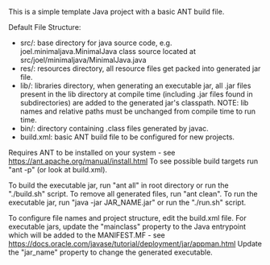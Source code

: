 This is a simple template Java project with a basic ANT build file.

Default File Structure:
  - src/: base directory for java source code, e.g. joel.minimaljava.MinimalJava class source located at src/joel/minimaljava/MinimalJava.java
  - res/: resources directory, all resource files get packed into generated jar file.
  - lib/: libraries directory, when generating an executable jar, all .jar files present in the lib directory at compile time (including .jar files found in subdirectories) are added to the generated jar's classpath. NOTE: lib names and relative paths must be unchanged from compile time to run time.
  - bin/: directory containing .class files generated by javac.
  - build.xml: basic ANT build file to be configured for new projects.

Requires ANT to be installed on your system - see https://ant.apache.org/manual/install.html
To see possible build targets run "ant -p" (or look at build.xml).

To build the executable jar, run "ant all" in root directory or run the "./build.sh" script.
To remove all generated files, run "ant clean".
To run the executable jar, run "java -jar JAR_NAME.jar" or run the "./run.sh" script.

To configure file names and project structure, edit the build.xml file.
For executable jars, update the "mainclass" property to the Java entrypoint which will be added to the MANIFEST.MF - see https://docs.oracle.com/javase/tutorial/deployment/jar/appman.html
Update the "jar_name" property to change the generated executable.
